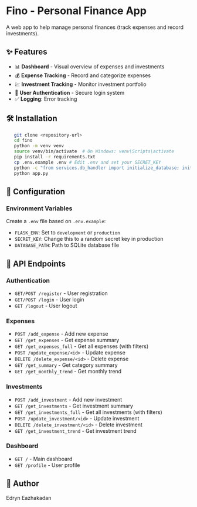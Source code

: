 # Fino - Personal Finance App

A web app to help manage personal finances (track expenses and record investments).

## ✨ Features

- 📊 **Dashboard** - Visual overview of expenses and investments
- 💰 **Expense Tracking** - Record and categorize expenses
- 💹 **Investment Tracking** - Monitor investment portfolio
- 🔐 **User Authentication** - Secure login system
- ✅ **Logging**: Error tracking

## 🛠️ Installation

```bash
   git clone <repository-url>
   cd fino
   python -m venv venv
   source venv/bin/activate  # On Windows: venv\Scripts\activate
   pip install -r requirements.txt
   cp .env.example .env # Edit .env and set your SECRET_KEY
   python -c "from services.db_handler import initialize_database; initialize_database('data.db')" #database initialization
   python app.py
```

## 🔧 Configuration

### Environment Variables

Create a `.env` file based on `.env.example`:

- `FLASK_ENV`: Set to `development` or `production`
- `SECRET_KEY`: Change this to a random secret key in production
- `DATABASE_PATH`: Path to SQLite database file

## 📝 API Endpoints

### Authentication

- `GET/POST /register` - User registration
- `GET/POST /login` - User login
- `GET /logout` - User logout

### Expenses

- `POST /add_expense` - Add new expense
- `GET /get_expenses` - Get expense summary
- `GET /get_expenses_full` - Get all expenses (with filters)
- `POST /update_expense/<id>` - Update expense
- `DELETE /delete_expense/<id>` - Delete expense
- `GET /get_summary` - Get category summary
- `GET /get_monthly_trend` - Get monthly trend

### Investments

- `POST /add_investment` - Add new investment
- `GET /get_investments` - Get investment summary
- `GET /get_investments_full` - Get all investments (with filters)
- `POST /update_investment/<id>` - Update investment
- `DELETE /delete_investment/<id>` - Delete investment
- `GET /get_investment_trend` - Get investment trend

### Dashboard

- `GET /` - Main dashboard
- `GET /profile` - User profile

## 👤 Author

Edryn Eazhakadan
